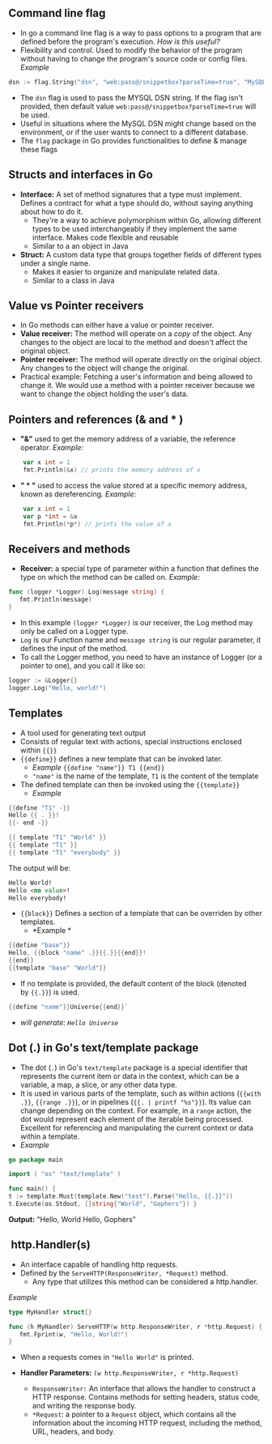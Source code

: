 ## **Command line flag** 
- In go a command line flag is a way to pass options to a program that are defined before the program's execution. 
*How is this useful?* 
- Flexibility and control. Used to modify the behavior of the program without having to change the program's source code or config files.
*Example* 
```go 
dsn := flag.String("dsn", "web:pass@/snippetbox?parseTime=true", "MySQL data source name")
```
- The ```dsn``` flag is used  to pass the MYSQL DSN string. If the flag isn't provided, then default value ```web:pass@/snippetbox?parseTime=true``` will be used. 
- Useful in situations where the MySQL DSN might change based on the environment, or if the user wants to connect to a different database. 
- The `flag` package in Go provides functionalities to define & manage these flags 

## Structs and interfaces in Go 
- **Interface:** A set of method signatures that a type must implement. Defines a contract for what a type should do, without saying anything about how to do it. 
	- They're a way to achieve polymorphism within Go, allowing different types to be used interchangeably if they implement the same interface. Makes code flexible and reusable 
	- Similar to a an object in Java 
- **Struct:** A custom data type that groups together fields of different types under a single name. 
	- Makes it easier to organize and manipulate related data.
	-  Similar to a class in Java 

## Value vs Pointer receivers 
- In Go methods can either have a value or pointer receiver. 
- **Value receiver:** The method will operate on a *copy* of the object. Any changes to the object are local to the method and doesn't affect the original object. 
- **Pointer receiver:** The method will operate directly on the original object. Any changes to the object will change the original. 
- Practical example: Fetching a user's information and being allowed to change it. We would use a method with a pointer receiver because we want to change the object holding the user's data. 
## Pointers and references (& and * ) 
- **"&"** used to get the memory address of a variable, the reference operator. 
*Example:* 
```go
	var x int = 1 
	fmt.Println(&x) // prints the memory address of x 
```
- **" * "** used to access the value stored at a specific memory address, known as dereferencing.
*Example:* 
```go
	var x int = 1 
	var p *int = &x
	fmt.Println(*p*) // prints the value of x 
```

## Receivers and methods 
- **Receiver:** a special type of parameter within a function that defines the type on which the method can be called on. 
 *Example:* 
 ```go
 func (logger *Logger) Log(message string) {
    fmt.Println(message)
}
```
- In this example `(logger *Logger)` is our receiver, the Log method may only be called on a Logger type. 
- `Log` is our Function name and `message string` is our regular parameter, it defines the input of the method. 
- To call the Logger method, you need to have an instance of Logger (or a pointer to one), and you call it like so: 
```go 
logger := &Logger{}
logger.Log("Hello, world!")
```

## Templates 
- A tool used for generating text output 
- Consists of regular text with actions, special instructions enclosed within `{{}}` 
- ``{{define}}`` defines a new template that can be invoked later. 
	- *Example* `{{define "name"}} T1 {{end}}` 
	- `"name"` is the name of the template, `T1` is the content of the template
- The defined template can then be invoked using the `{{template}}`
	- *Example* 	
```go
{{define "T1" -}}
Hello {{ . }}!
{{- end -}}

{{ template "T1" "World" }}
{{ template "T1" }}
{{ template "T1" "everybody" }}
```
The output will be: 
```html
Hello World!
Hello <no value>!
Hello everybody!
```

- ``{{block}}`` Defines a section of a template that can be overriden by other templates. 
	- *Example *
```go
{{define "base"}}
Hello, {{block "name" .}}{{.}}{{end}}!
{{end}}
{{template "base" "World"}}

```
- If no  template is provided, the default content of the block (denoted by `{{.}}`) is used.
```go
{{define "name"}}Universe{{end}}`
``` 
- *will generate: `Hello Universe`*
## Dot (.) in Go's text/template package
 - The dot (`.`) in Go's `text/template` package is a special identifier that represents the current item or data in the context, which can be a variable, a map, a slice, or any other data type.
- It is used in various parts of the template, such as within actions (`{{with .}}`, `{{range .}}`), or in pipelines (`{{. | printf "%s"}}`). Its value can change depending on the context. For example, in a `range` action, the dot would represent each element of the iterable being processed. Excellent for referencing and manipulating the current context or data within a template.
 - *Example*
```go
go package main

import ( "os" "text/template" )

func main() { 
t := template.Must(template.New("test").Parse("Hello, {{.}}")) 
t.Execute(os.Stdout, []string{"World", "Gophers"}) }
```
**Output:** "Hello, World Hello, Gophers"

##  http.Handler(s)
- An interface capable of handling http requests. 
- Defined by the `ServeHTTP(ResponseWriter, *Request)` method. 
	- Any type that utilizes this method can be considered a http.handler.

*Example*
```go
type MyHandler struct{}

func (h MyHandler) ServeHTTP(w http.ResponseWriter, r *http.Request) {
   fmt.Fprint(w, "Hello, World!")
}
```
- When a requests comes in `"Hello World"` is printed. 

- **Handler Parameters:** `(w http.ResponseWriter, r *http.Request)`
	- `ResponseWriter:` An interface that allows the handler to construct a HTTP response. Contains methods for setting headers, status code, and writing the response body. 
	- `*Request`: a pointer to a `Request` object, which contains all the information about the incoming HTTP request, including the method, URL, headers, and body. 
